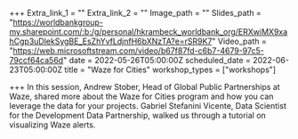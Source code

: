 +++
Extra_link_1 = ""
Extra_link_2 = ""
Image_path = ""
Slides_path = "https://worldbankgroup-my.sharepoint.com/:b:/g/personal/hkrambeck_worldbank_org/ERXwiMX9xahCgp3uDlekSygBE_EsZhYvfLdjnfH6bXNzTA?e=rSR9K7"
Video_path = "https://web.microsoftstream.com/video/b67f87fd-c6b7-4679-97c5-79ccf64ca56d"
date = 2022-05-26T05:00:00Z
scheduled_date = 2022-06-23T05:00:00Z
title = "Waze for Cities"
workshop_types = ["workshops"]

+++
In this session, Andrew Stober, Head of Global Public Partnerships at Waze, shared more about the Waze for Cities program and how you can leverage the data for your projects. Gabriel Stefanini Vicente, Data Scientist for the Development Data Partnership, walked us through a tutorial on visualizing Waze alerts.
